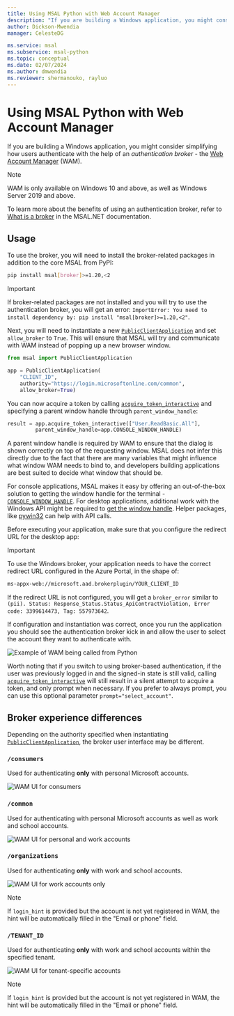 ```yaml
---
title: Using MSAL Python with Web Account Manager
description: "If you are building a Windows application, you might consider simplifying how users authenticate with the help of an authentication broker - the Web Account Manager."
author: Dickson-Mwendia
manager: CelesteDG

ms.service: msal
ms.subservice: msal-python
ms.topic: conceptual
ms.date: 02/07/2024
ms.author: dmwendia
ms.reviewer: shermanouko, rayluo
---
```


# Using MSAL Python with Web Account Manager

If you are building a Windows application, you might consider simplifying how users authenticate with the help of an _authentication broker_ - the [Web Account Manager](/windows/uwp/security/web-account-manager) (WAM).

>[!NOTE]
>WAM is only available on Windows 10 and above, as well as Windows Server 2019 and above.

To learn more about the benefits of using an authentication broker, refer to [What is a broker](/entra/msal/dotnet/acquiring-tokens/desktop-mobile/wam#what-is-a-broker) in the MSAL.NET documentation.

## Usage

To use the broker, you will need to install the broker-related packages in addition to the core MSAL from PyPI:

```bash
pip install msal[broker]>=1.20,<2
```

>[!IMPORTANT]
>If broker-related packages are not installed and you will try to use the authentication broker, you will get an error: `ImportError: You need to install dependency by: pip install "msal[broker]>=1.20,<2"`.

Next, you will need to instantiate a new [`PublicClientApplication`](xref:msal.application.PublicClientApplication) and set `allow_broker` to `True`. This will ensure that MSAL will try and communicate with WAM instead of popping up a new browser window.

```python
from msal import PublicClientApplication

app = PublicClientApplication(
    "CLIENT_ID",
    authority="https://login.microsoftonline.com/common",
    allow_broker=True)
```

You can now acquire a token by calling [`acquire_token_interactive`](xref:msal.application.PublicClientApplication.acquire_token_interactive) and specifying a parent window handle through `parent_window_handle`:

```python
result = app.acquire_token_interactive(["User.ReadBasic.All"],
         parent_window_handle=app.CONSOLE_WINDOW_HANDLE)
```

A parent window handle is required by WAM to ensure that the dialog is shown correctly on top of the requesting window. MSAL does not infer this directly due to the fact that there are many variables that might influence what window WAM needs to bind to, and developers building applications are best suited to decide what window that should be.

For console applications, MSAL makes it easy by offering an out-of-the-box solution to getting the window handle for the terminal - [`CONSOLE_WINDOW_HANDLE`](xref:msal.application.PublicClientApplication.CONSOLE_WINDOW_HANDLE). For desktop applications, additional work with the Windows API might be required to [get the window handle](/windows/apps/develop/ui-input/retrieve-hwnd). Helper packages, like [pywin32](https://pypi.org/project/pywin32/) can help with API calls.

Before executing your application, make sure that you configure the redirect URL for the desktop app:

>[!IMPORTANT]
>To use the Windows broker, your application needs to have the correct redirect URL configured in the Azure Portal, in the shape of:
>
>```bash
>ms-appx-web://microsoft.aad.brokerplugin/YOUR_CLIENT_ID
>```
>
>If the redirect URL is not configured, you will get a `broker_error` similar to `(pii). Status: Response_Status.Status_ApiContractViolation, Error code: 3399614473, Tag: 557973642`.

If configuration and instantiation was correct, once you run the application you should see the authentication broker kick in and allow the user to select the account they want to authenticate with.

![Example of WAM being called from Python](../media/wam-python.gif)

Worth noting that if you switch to using broker-based authentication, if the user was previously logged in and the signed-in state is still valid, calling [`acquire_token_interactive`](xref:msal.application.PublicClientApplication.acquire_token_interactive) will still result in a silent attempt to acquire a token, and only prompt when necessary. If you prefer to always prompt, you can use this optional parameter `prompt="select_account"`.

## Broker experience differences

Depending on the authority specified when instantiating [`PublicClientApplication`](xref:msal.application.PublicClientApplication), the broker user interface may be different.

### `/consumers`

Used for authenticating **only** with personal Microsoft accounts.

![WAM UI for consumers](../media/wam-consumers.png)

### `/common`

Used for authenticating with personal Microsoft accounts as well as work and school accounts.

![WAM UI for personal and work accounts](../media/wam-common.png)

### `/organizations`

Used for authenticating **only** with work and school accounts.

![WAM UI for work accounts only](../media/wam-organizations.png)

>[!NOTE]
>If `login_hint` is provided but the account is not yet registered in WAM, the hint will be automatically filled in the "Email or phone" field.

### `/TENANT_ID`

Used for authenticating **only** with work and school accounts within the specified tenant.

![WAM UI for tenant-specific accounts](../media/wam-tenant-specific.png)

>[!NOTE]
>If `login_hint` is provided but the account is not yet registered in WAM, the hint will be automatically filled in the "Email or phone" field.
